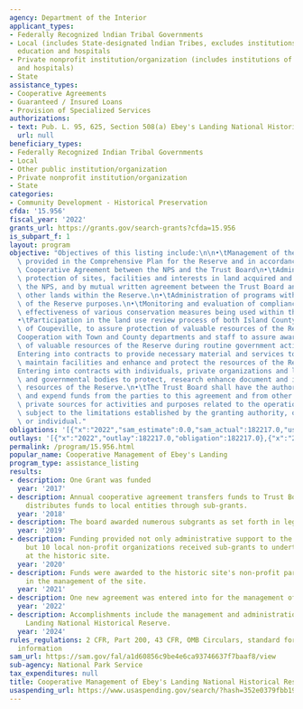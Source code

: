 ```yaml
---
agency: Department of the Interior
applicant_types:
- Federally Recognized lndian Tribal Governments
- Local (includes State-designated lndian Tribes, excludes institutions of higher
  education and hospitals
- Private nonprofit institution/organization (includes institutions of higher education
  and hospitals)
- State
assistance_types:
- Cooperative Agreements
- Guaranteed / Insured Loans
- Provision of Specialized Services
authorizations:
- text: Pub. L. 95, 625, Section 508(a) Ebey's Landing National Historical Reserve.
  url: null
beneficiary_types:
- Federally Recognized Indian Tribal Governments
- Local
- Other public institution/organization
- Private nonprofit institution/organization
- State
categories:
- Community Development - Historical Preservation
cfda: '15.956'
fiscal_year: '2022'
grants_url: https://grants.gov/search-grants?cfda=15.956
is_subpart_f: 1
layout: program
objective: "Objectives of this listing include:\n\n•\tManagement of the Reserve as\
  \ provided in the Comprehensive Plan for the Reserve and in accordance with the\
  \ Cooperative Agreement between the NPS and the Trust Board\n•\tAdministration and\
  \ protection of sites, facilities and interests in land acquired and retained by\
  \ the NPS, and by mutual written agreement between the Trust Board and a land-owner,\
  \ other lands within the Reserve.\n•\tAdministration of programs within the scope\
  \ of the Reserve purposes.\n•\tMonitoring and evaluation of compliance with and\
  \ effectiveness of various conservation measures being used within the Reserve.\n\
  •\tParticipation in the land use review process of both Island County and the Town\
  \ of Coupeville, to assure protection of valuable resources of the Reserve.\n•\t\
  Cooperation with Town and County departments and staff to assure awareness and protection\
  \ of valuable resources of the Reserve during routine government activities.\n•\t\
  Entering into contracts to provide necessary material and services to develop and\
  \ maintain facilities and enhance and protect the resources of the Reserve.\n•\t\
  Entering into contracts with individuals, private organizations and local community\
  \ and governmental bodies to protect, research enhance document and interpret the\
  \ resources of the Reserve.\n•\tThe Trust Board shall have the authority to accept\
  \ and expend funds from the parties to this agreement and from other public and\
  \ private sources for activities and purposes related to the operation of the Reserve,\
  \ subject to the limitations established by the granting authority, organization\
  \ or individual."
obligations: '[{"x":"2022","sam_estimate":0.0,"sam_actual":182217.0,"usa_spending_actual":182217.0},{"x":"2023","sam_estimate":0.0,"sam_actual":211000.0,"usa_spending_actual":211000.0},{"x":"2024","sam_estimate":229000.0,"sam_actual":0.0,"usa_spending_actual":229000.0}]'
outlays: '[{"x":"2022","outlay":182217.0,"obligation":182217.0},{"x":"2023","outlay":307862.96,"obligation":440000.0},{"x":"2024","outlay":0.0,"obligation":0.0}]'
permalink: /program/15.956.html
popular_name: Cooperative Management of Ebey's Landing
program_type: assistance_listing
results:
- description: One Grant was funded
  year: '2017'
- description: Annual cooperative agreement transfers funds to Trust Board which further
    distributes funds to local entities through sub-grants.
  year: '2018'
- description: The board awarded numerous subgrants as set forth in legislation.
  year: '2019'
- description: Funding provided not only administrative support to the Trustee board,
    but 10 local non-profit organizations received sub-grants to undertake projects
    at the historic site.
  year: '2020'
- description: Funds were awarded to the historic site's non-profit partner to assist
    in the management of the site.
  year: '2021'
- description: One new agreement was entered into for the management of Ebbey's Landing.
  year: '2022'
- description: Accomplishments include the management and administration of Eveys
    Landing National Historical Reserve.
  year: '2024'
rules_regulations: 2 CFR, Part 200, 43 CFR, OMB Circulars, standard forms, and program
  information
sam_url: https://sam.gov/fal/a1d60856c9be4e6ca93746637f7baaf8/view
sub-agency: National Park Service
tax_expenditures: null
title: Cooperative Management of Ebey's Landing National Historical Reserve.
usaspending_url: https://www.usaspending.gov/search/?hash=352e0379fbb192b415789ba98b6549f8
---
```


